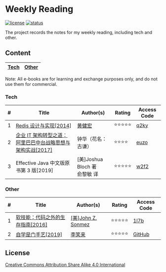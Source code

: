 # Weekly Reading
[![license](https://badgen.net/badge/license/Attribution%20Share%20Alike%204.0%20International/green)](https://github.com/yanglbme/weekly-reading/blob/master/LICENSE)
[![status](https://badgen.net/badge/status/updated-weekly/orange)](https://github.com/yanglbme/weekly-reading)

The project records the notes for my weekly reading, including tech and other.

## Content
| [Tech](#Tech) | [Other](#Other) |
|---|---|

Note: All e-books are for learning and exchange purposes only, and do not use them for commercial.

### Tech
| # | Title | Author(s) | Rating | Access Code |
|---|---|---|---|---|
| 1 | [Redis 设计与实现[2014]](docs/tech/2019-03-17.md) | [黄健宏](https://github.com/huangz1990) | ⭐⭐⭐⭐⭐ | [q2ky](https://pan.baidu.com/s/16LY5H6XQxcjfOdCz73Z6tA) |
| 2 | [企业 IT 架构转型之道：阿里巴巴中台战略思想与架构实战[2017]](docs/tech/2019-03-31.md) | 钟华（花名：古谦） | ⭐⭐⭐⭐ | [euzo](https://pan.baidu.com/s/1xfyLZAg1-uwzTk0WbXMlJA) |
| 3 | Effective Java 中文版原书第 3 版[2019] | [美]Joshua Bloch 著<br>俞黎敏 译 | ⭐⭐⭐⭐⭐ | [w2f2](https://pan.baidu.com/s/1ykZmLC6E4RzbfE6Dyzz4PQ) |

### Other
| # | Title | Author(s) | Rating | Access Code |
|---|---|---|---|---|
| 1 | [软技能：代码之外的生存指南[2016]](docs/other/2019-03-10.md) | [[美]John Z. Sonmez](https://simpleprogrammer.com/about-simple-programmer/)| ⭐⭐⭐⭐⭐ | [1l7b](https://pan.baidu.com/s/1qTozs1_JLrbnD9oEJKuyPw) |
| 2 | [自学是门手艺[2019]](docs/other/2019-03-24.md) | [李笑来](https://github.com/xiaolai) | ⭐⭐⭐⭐⭐ | [GitHub](https://github.com/selfteaching/the-craft-of-selfteaching) |

## License
[Creative Commons Attribution Share Alike 4.0 International](LICENSE)